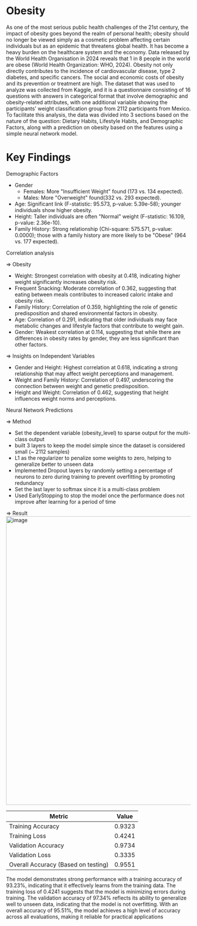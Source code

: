 # Obesity
As one of the most serious public health challenges of the 21st century, the impact of obesity goes beyond the realm of personal health; obesity should no longer be viewed simply as a cosmetic problem affecting certain individuals but as an epidemic that threatens global health. It has become a heavy burden on the healthcare system and the economy. Data released by the World Health Organisation in 2024 reveals that 1 in 8 people in the world are obese (World Health Organization: WHO, 2024). Obesity not only directly contributes to the incidence of cardiovascular disease, type 2 diabetes, and specific cancers. The social and economic costs of obesity and its prevention or treatment are high. The dataset that was used to analyze was collected from Kaggle, and it is a questionnaire consisting of 16 questions with answers in categorical format that involve demographic and obesity-related attributes, with one additional variable showing the participants' weight classification group from 2112 participants from Mexico. To facilitate this analysis, the data was divided into 3 sections based on the nature of the question: Dietary Habits, Lifestyle Habits, and Demographic Factors, along with a prediction on obesity based on the features using a simple neural network model.

# Key Findings
Demographic Factors

- Gender
  - Females: More "Insufficient Weight" found (173 vs. 134 expected).
  - Males: More "Overweight" found(332 vs. 293 expected).
- Age: Significant link (F-statistic: 95.573, p-value: 5.39e-58); younger individuals show higher obesity.
- Height: Taller individuals are often "Normal" weight (F-statistic: 16.109, p-value: 2.36e-10).
- Family History: Strong relationship (Chi-square: 575.571, p-value: 0.0000); those with a family history are more likely to be "Obese" (964 vs. 177 expected).



Correlation analysis

=> Obesity
- Weight: Strongest correlation with obesity at 0.418, indicating higher weight significantly increases obesity risk.
- Frequent Snacking: Moderate correlation of 0.362, suggesting that eating between meals contributes to increased caloric intake and obesity risk.
- Family History: Correlation of 0.359, highlighting the role of genetic predisposition and shared environmental factors in obesity.
- Age: Correlation of 0.291, indicating that older individuals may face metabolic changes and lifestyle factors that contribute to weight gain.
- Gender: Weakest correlation at 0.114, suggesting that while there are differences in obesity rates by gender, they are less significant than other factors.

=> Insights on Independent Variables
- Gender and Height: Highest correlation at 0.618, indicating a strong relationship that may affect weight perceptions and management.
- Weight and Family History: Correlation of 0.497, underscoring the connection between weight and genetic predisposition.
- Height and Weight: Correlation of 0.462, suggesting that height influences weight norms and perceptions.


Neural Network Predictions

=> Method
- Set the dependent variable (obesity_level) to sparse output for the multi-class output
- built 3 layers to keep the model simple since the dataset is considered small (~ 2112 samples)
- L1 as the regularizer to penalize some weights to zero, helping to generalize better to unseen data
- Implemented Dropout layers by randomly setting a percentage of neurons to zero during training to prevent overfitting by promoting redundancy
- Set the last layer to softmax since it is a multi-class problem
- Used EarlyStopping to stop the model once the performance does not improve after learning for a period of time

=> Result
<img width="984" height="784" alt="image" src="https://github.com/user-attachments/assets/5c1ccb3f-205a-4da7-b21a-7a6099051659" />

| Metric                | Value   |
|-----------------------|---------|
| Training Accuracy      | 0.9323  |
| Training Loss          | 0.4241  |
| Validation Accuracy     | 0.9734  |
| Validation Loss         | 0.3335  |
| Overall Accuracy (Based on testing)        | 0.9551  |

The model demonstrates strong performance with a training accuracy of 93.23%, indicating that it effectively learns from the training data. The training loss of 0.4241 suggests that the model is minimizing errors during training. The validation accuracy of 97.34% reflects its ability to generalize well to unseen data, indicating that the model is not overfitting. With an overall accuracy of 95.51%, the model achieves a high level of accuracy across all evaluations, making it reliable for practical applications
